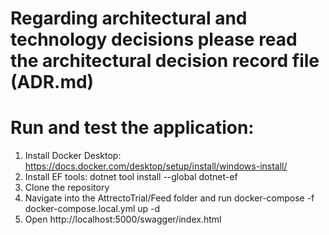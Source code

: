 # Regarding architectural and technology decisions please read the architectural decision record file (ADR.md)

# Run and test the application:

1. Install Docker Desktop: https://docs.docker.com/desktop/setup/install/windows-install/
2. Install EF tools: dotnet tool install --global dotnet-ef
3. Clone the repository
4. Navigate into the AttrectoTrial/Feed folder and run docker-compose -f docker-compose.local.yml up -d
5. Open http://localhost:5000/swagger/index.html